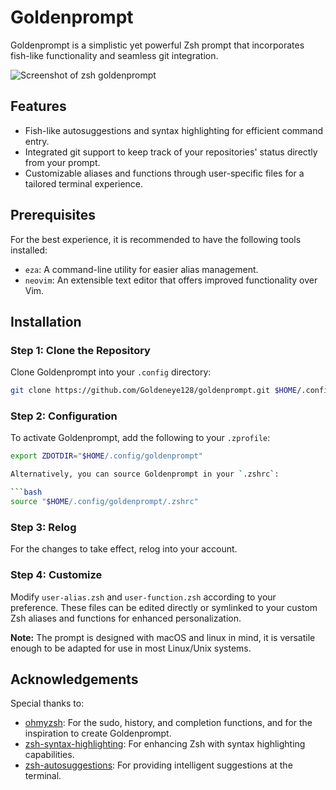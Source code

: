 # Goldenprompt

Goldenprompt is a simplistic yet powerful Zsh prompt that incorporates fish-like functionality and seamless git integration. 

![Screenshot of zsh goldenprompt](https://github.com/Goldeneye128/goldenprompt/assets/93520996/6e3ade05-31b2-40f5-9890-1bfce3488632)

## Features

- Fish-like autosuggestions and syntax highlighting for efficient command entry.
- Integrated git support to keep track of your repositories' status directly from your prompt.
- Customizable aliases and functions through user-specific files for a tailored terminal experience.

## Prerequisites

For the best experience, it is recommended to have the following tools installed:

- `eza`: A command-line utility for easier alias management.
- `neovim`: An extensible text editor that offers improved functionality over Vim.

## Installation

### Step 1: Clone the Repository

Clone Goldenprompt into your `.config` directory:

```bash
git clone https://github.com/Goldeneye128/goldenprompt.git $HOME/.config/goldenprompt
```

### Step 2: Configuration

To activate Goldenprompt, add the following to your `.zprofile`:

```bash
export ZDOTDIR="$HOME/.config/goldenprompt"

Alternatively, you can source Goldenprompt in your `.zshrc`:

```bash
source "$HOME/.config/goldenprompt/.zshrc"
```

### Step 3: Relog

For the changes to take effect, relog into your account.

### Step 4: Customize

Modify `user-alias.zsh` and `user-function.zsh` according to your preference. These files can be edited directly or symlinked to your custom Zsh aliases and functions for enhanced personalization.

**Note:** The prompt is designed with macOS and linux in mind, it is versatile enough to be adapted for use in most Linux/Unix systems.

## Acknowledgements

Special thanks to:

- [ohmyzsh](https://github.com/ohmyzsh/ohmyzsh): For the sudo, history, and completion functions, and for the inspiration to create Goldenprompt.
- [zsh-syntax-highlighting](https://github.com/zsh-users/zsh-syntax-highlighting): For enhancing Zsh with syntax highlighting capabilities.
- [zsh-autosuggestions](https://github.com/zsh-users/zsh-autosuggestions): For providing intelligent suggestions at the terminal.
